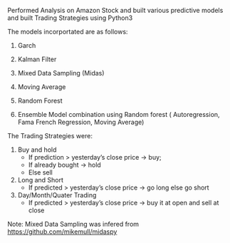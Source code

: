 Performed Analysis on Amazon Stock and built various predictive models and built Trading Strategies using Python3

The models incorportated are as follows:

1. Garch

2. Kalman Filter

3. Mixed Data Sampling (Midas)

4. Moving Average

5. Random Forest

6. Ensemble Model combination using Random forest ( Autoregression, Fama French Regression, Moving Average)

The Trading Strategies were:
1. Buy and hold 
      - If prediction > yesterday’s close price -> buy;
      - If already bought -> hold
      - Else sell  
2. Long and Short 
      - If predicted > yesterday’s close price -> go long  else go short 
3. Day/Month/Quater Trading 
      - If predicted > yesterday’s close price -> buy it at open and sell at close 




Note: Mixed Data Sampling was infered from https://github.com/mikemull/midaspy
